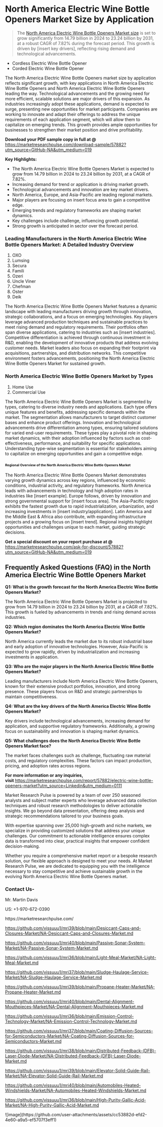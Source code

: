 <h1>North America Electric Wine Bottle Openers Market&nbsp;Size by Application</h1><blockquote><p>The <a href="https://marketresearchpulse.com/download-sample/57882?utm_source=GitHub-NA&amp;utm_medium=019">North America Electric Wine Bottle Openers Market size</a> is set to grow significantly from 14.79 billion in 2024 to 23.24 billion by 2031, at a robust CAGR of 7.82% during the forecast period. This growth is driven by [insert key drivers], reflecting rising demand and technological advancements.</p></blockquote><ul><li>Cordless Electric Wine Bottle Opener<li> Corded Electric Wine Bottle Opener</li></ul><p>The North America Electric Wine Bottle Openers market size by application reflects significant growth, with key applications in North America Electric Wine Bottle Openers and North America Electric Wine Bottle Openers leading the way. Technological advancements and the growing need for more efficient, scalable solutions are major drivers of this expansion. As industries increasingly adopt these applications, demand is expected to surge, presenting new opportunities for market participants. Companies are working to innovate and adapt their offerings to address the unique requirements of each application segment, which will allow them to capitalize on emerging trends. This growth provides ample opportunities for businesses to strengthen their market position and drive profitability.</p><p><strong>Download your PDF sample copy in full at @ </strong><a href="https://marketresearchpulse.com/download-sample/57882?utm_source=GitHub-NA&amp;utm_medium=019">https://marketresearchpulse.com/download-sample/57882?utm_source=GitHub-NA&amp;utm_medium=019</a></p><p><strong>Key Highlights: </strong></p><ul><li>The North America Electric Wine Bottle Openers Market is expected to grow from 14.79 billion in 2024 to 23.24 billion by 2031, at a CAGR of 7.82%.</li><li>Increasing demand for trend or application is driving market growth.</li><li>Technological advancements and innovation are key market drivers.</li><li>North America, Europe, and Asia-Pacific are leading regional markets.</li><li>Major players are focusing on insert focus area to gain a competitive edge.</li><li>Emerging trends and regulatory frameworks are shaping market dynamics.</li><li>Key challenges include challenge, influencing growth potential.</li><li>Strong growth is anticipated in sector over the forecast period.</li></ul><h3>Leading Manufacturers in the North America Electric Wine Bottle Openers Market: A Detailed Industry Overview</h3><ol><li>OXO</li><li>Lumsing</li><li>Secura</li><li>Famili</li><li>Ozeri</li><li>Uncle Viner</li><li>Chefman</li><li>Oster</li><li>Deik</li></ol><div class="flex max-w-full flex-col flex-grow"><div class="min-h-8 text-message flex w-full flex-col items-end gap-2 whitespace-normal break-words [.text-message+&amp;]:mt-5" dir="auto" data-message-author-role="assistant" data-message-id="fd8432e4-4910-450d-b182-61b7bfb0a01f" data-message-model-slug="gpt-4o"><div class="flex w-full flex-col gap-1 empty:hidden first:pt-[3px]"><div class="markdown prose w-full break-words dark:prose-invert light"><p>The North America Electric Wine Bottle Openers Market features a dynamic landscape with leading manufacturers driving growth through innovation, strategic collaborations, and a focus on emerging technologies. Key players leverage advanced production techniques and sustainable practices to meet rising demand and regulatory requirements. Their portfolios often span diverse applications, catering to industries such as [insert industries]. Competitive differentiation is achieved through continuous investment in R&amp;D, enabling the development of innovative products that address evolving customer needs. Market leaders also focus on expanding their footprint via acquisitions, partnerships, and distribution networks. This competitive environment fosters advancements, positioning the North America Electric Wine Bottle Openers Market for sustained growth.</p></div></div></div></div><h3>North America Electric Wine Bottle Openers Market by Types</h3><ol><li>Home Use<li> Commercial Use</li></ol><div class="flex max-w-full flex-col flex-grow"><div class="min-h-8 text-message flex w-full flex-col items-end gap-2 whitespace-normal break-words [.text-message+&amp;]:mt-5" dir="auto" data-message-author-role="assistant" data-message-id="084470be-0bb7-4664-bddf-5156b4f41249" data-message-model-slug="gpt-4o-mini"><div class="flex w-full flex-col gap-1 empty:hidden first:pt-[3px]"><div class="markdown prose w-full break-words dark:prose-invert light"><p>The North America Electric Wine Bottle Openers Market is segmented by types, catering to diverse industry needs and applications. Each type offers unique features and benefits, addressing specific demands within the market. The segmentation allows manufacturers to target distinct customer bases and enhance product offerings. Innovation and technological advancements drive differentiation among types, ensuring tailored solutions for varied end-user requirements. These types play a pivotal role in shaping market dynamics, with their adoption influenced by factors such as cost-effectiveness, performance, and suitability for specific applications. Understanding type-wise segmentation is essential for stakeholders aiming to capitalize on emerging opportunities and gain a competitive edge.</p></div></div></div></div><h3><span style="font-size: 11px;">Regional Overview of the North America Electric Wine Bottle Openers Market</span></h3><div class="flex max-w-full flex-col flex-grow"><div class="min-h-8 text-message flex w-full flex-col items-end gap-2 whitespace-normal break-words [.text-message+&amp;]:mt-5" dir="auto" data-message-author-role="assistant" data-message-id="e9038762-ce64-4e30-91c9-9bd413514231" data-message-model-slug="gpt-4o-mini"><div class="flex w-full flex-col gap-1 empty:hidden first:pt-[3px]"><div class="markdown prose w-full break-words dark:prose-invert light"><p>The North America Electric Wine Bottle Openers Market demonstrates varying growth dynamics across key regions, influenced by economic conditions, industrial activity, and regulatory frameworks. North America leads with advancements in technology and high adoption rates in industries like [insert example]. Europe follows, driven by innovation and strong governmental support for [insert focus area]. The Asia-Pacific region exhibits the fastest growth due to rapid industrialization, urbanization, and increasing investments in [insert industry/application]. Latin America and the Middle East &amp; Africa also contribute, with expanding infrastructure projects and a growing focus on [insert trend]. Regional insights highlight opportunities and challenges unique to each market, guiding strategic decisions.</p></div></div></div></div><p><strong>Get a special discount on your report purchase at @ </strong><a href="https://marketresearchpulse.com/ask-for-discount/57882?utm_source=GitHub-NA&amp;utm_medium=019">https://marketresearchpulse.com/ask-for-discount/57882?utm_source=GitHub-NA&amp;utm_medium=019</a></p><h2>Frequently Asked Questions (FAQ) in the North America Electric Wine Bottle Openers Market</h2><p><strong>Q1: What is the growth forecast for the North America Electric Wine Bottle Openers Market?</strong></p><p>The North America Electric Wine Bottle Openers Market is projected to grow from 14.79 billion in 2024 to 23.24 billion by 2031, at a CAGR of 7.82%. This growth is fueled by advancements in trends and rising demand across industries.</p><p><strong>Q2: Which region dominates the North America Electric Wine Bottle Openers Market?</strong></p><p>North America currently leads the market due to its robust industrial base and early adoption of innovative technologies. However, Asia-Pacific is expected to grow rapidly, driven by industrialization and increasing investments in application.</p><p><strong>Q3: Who are the major players in the North America Electric Wine Bottle Openers Market?</strong></p><p>Leading manufacturers include North America Electric Wine Bottle Openers, known for their extensive product portfolios, innovation, and strong presence. These players focus on R&amp;D and strategic partnerships to maintain competitiveness.</p><p><strong>Q4: What are the key drivers of the North America Electric Wine Bottle Openers Market?</strong></p><p>Key drivers include technological advancements, increasing demand for application, and supportive regulatory frameworks. Additionally, a growing focus on sustainability and innovation is shaping market dynamics.</p><p><strong>Q5: What challenges does the North America Electric Wine Bottle Openers Market face?</strong></p><p>The market faces challenges such as challenge, fluctuating raw material costs, and regulatory complexities. These factors can impact production, pricing, and adoption rates across regions.</p><p><strong>For more information or any inquiries, visit&nbsp;</strong><a href="https://marketresearchpulse.com/report/57882/electric-wine-bottle-openers-market?utm_source=Linkedin&utm_medium=0111">https://marketresearchpulse.com/report/57882/electric-wine-bottle-openers-market?utm_source=Linkedin&utm_medium=0111</a></p><p>Market Research Pulse is powered by a team of over 250 seasoned analysts and subject matter experts who leverage advanced data collection techniques and robust research methodologies to deliver actionable insights. We go beyond data presentation, offering deep analysis and strategic recommendations tailored to your business goals.</p><p>With expertise spanning over 25,000 high-growth and niche markets, we specialize in providing customized solutions that address your unique challenges. Our commitment to actionable intelligence ensures complex data is transformed into clear, practical insights that empower confident decision-making.</p><p>Whether you require a comprehensive market report or a bespoke research solution, our flexible approach is designed to meet your needs. At Market Research Pulse, we are dedicated to equipping you with the intelligence necessary to stay competitive and achieve sustainable growth in the evolving North America Electric Wine Bottle Openers market.</p><h3><strong>Contact Us-</strong></h3><p>Mr. Martin Davis</p><p>US: +1-970-672-0390</p><p>https://marketresearchpulse.com/</p><p><a href="https://github.com/vissuuu1/mri39/blob/main/Desiccant-Caps-and-Closures-Market/NA-Desiccant-Caps-and-Closures-Market.md">https://github.com/vissuuu1/mri39/blob/main/Desiccant-Caps-and-Closures-Market/NA-Desiccant-Caps-and-Closures-Market.md</a></p><p><a href="https://github.com/vissuuu1/mri40/blob/main/Passive-Sonar-System-Market/NA-Passive-Sonar-System-Market.md">https://github.com/vissuuu1/mri40/blob/main/Passive-Sonar-System-Market/NA-Passive-Sonar-System-Market.md</a></p><p><a href="https://github.com/vissuuu1/mri36/blob/main/Light-Meal-Market/NA-Light-Meal-Market.md">https://github.com/vissuuu1/mri36/blob/main/Light-Meal-Market/NA-Light-Meal-Market.md</a></p><p><a href="https://github.com/vissuuu1/mri37/blob/main/Sludge-Haulage-Service-Market/NA-Sludge-Haulage-Service-Market.md">https://github.com/vissuuu1/mri37/blob/main/Sludge-Haulage-Service-Market/NA-Sludge-Haulage-Service-Market.md</a></p><p><a href="https://github.com/vissuuu1/mri39/blob/main/Propane-Heater-Market/NA-Propane-Heater-Market.md">https://github.com/vissuuu1/mri39/blob/main/Propane-Heater-Market/NA-Propane-Heater-Market.md</a></p><p><a href="https://github.com/vissuuu1/mri40/blob/main/Dental-Alignment-Mouthpieces-Market/NA-Dental-Alignment-Mouthpieces-Market.md">https://github.com/vissuuu1/mri40/blob/main/Dental-Alignment-Mouthpieces-Market/NA-Dental-Alignment-Mouthpieces-Market.md</a></p><p><a href="https://github.com/vissuuu1/mri36/blob/main/Emission-Control-Technology-Market/NA-Emission-Control-Technology-Market.md">https://github.com/vissuuu1/mri36/blob/main/Emission-Control-Technology-Market/NA-Emission-Control-Technology-Market.md</a></p><p><a href="https://github.com/vissuuu1/mri37/blob/main/Coating-Diffusion-Sources-for-Semiconductors-Market/NA-Coating-Diffusion-Sources-for-Semiconductors-Market.md">https://github.com/vissuuu1/mri37/blob/main/Coating-Diffusion-Sources-for-Semiconductors-Market/NA-Coating-Diffusion-Sources-for-Semiconductors-Market.md</a></p><p><a href="https://github.com/vissuuu1/mri38/blob/main/Distributed-Feedback-(DFB)-Laser-Diode-Market/NA-Distributed-Feedback-(DFB)-Laser-Diode-Market.md">https://github.com/vissuuu1/mri38/blob/main/Distributed-Feedback-(DFB)-Laser-Diode-Market/NA-Distributed-Feedback-(DFB)-Laser-Diode-Market.md</a></p><p><a href="https://github.com/vissuuu1/mri39/blob/main/Elevator-Solid-Guide-Rail-Market/NA-Elevator-Solid-Guide-Rail-Market.md">https://github.com/vissuuu1/mri39/blob/main/Elevator-Solid-Guide-Rail-Market/NA-Elevator-Solid-Guide-Rail-Market.md</a></p><p><a href="https://github.com/vissuuu1/mri40/blob/main/Automobiles-Heated-Windshields-Market/NA-Automobiles-Heated-Windshields-Market.md">https://github.com/vissuuu1/mri40/blob/main/Automobiles-Heated-Windshields-Market/NA-Automobiles-Heated-Windshields-Market.md</a></p><p><a href="https://github.com/vissuuu1/mri36/blob/main/High-Purity-Gallic-Acid-Market/NA-High-Purity-Gallic-Acid-Market.md">https://github.com/vissuuu1/mri36/blob/main/High-Purity-Gallic-Acid-Market/NA-High-Purity-Gallic-Acid-Market.md</a></p>
![image](https://github.com/user-attachments/assets/cc53882d-efd2-4e60-a9a5-ef5707f3eff1)
